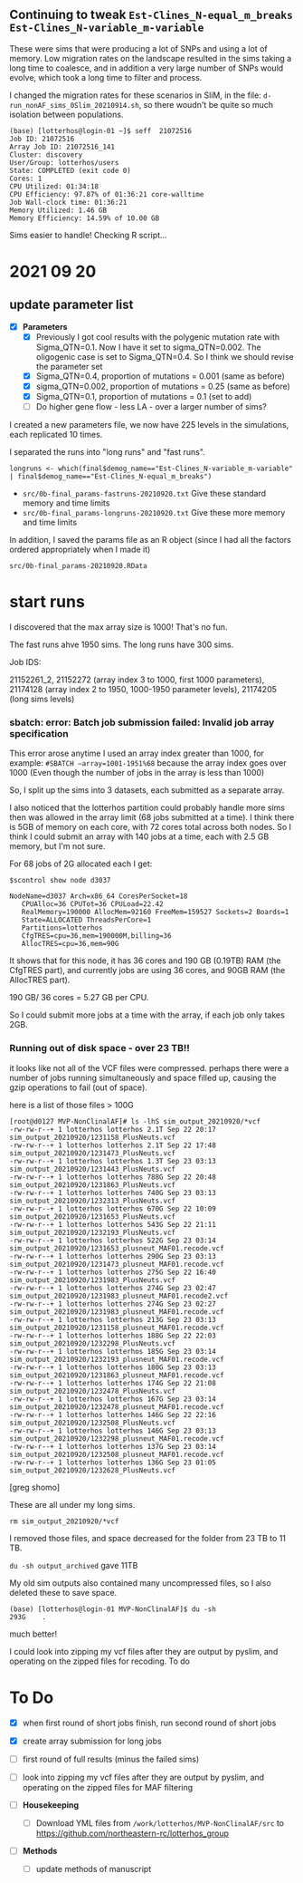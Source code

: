 

## Continuing to tweak `Est-Clines_N-equal_m_breaks` `Est-Clines_N-variable_m-variable`

These were sims that were producing a lot of SNPs and using a lot of memory. 
Low migration rates on the landscape resulted in the sims taking a long time to coalesce, 
and in addition a very large number of SNPs would evolve, which took a long time to filter and process.

I changed the migration rates for these scenarios in SliM, in the file: `d-run_nonAF_sims_0Slim_20210914.sh`, 
so there woudn't be quite so much isolation between populations.

```
(base) [lotterhos@login-01 ~]$ seff  21072516
Job ID: 21072516
Array Job ID: 21072516_141
Cluster: discovery
User/Group: lotterhos/users
State: COMPLETED (exit code 0)
Cores: 1
CPU Utilized: 01:34:18
CPU Efficiency: 97.87% of 01:36:21 core-walltime
Job Wall-clock time: 01:36:21
Memory Utilized: 1.46 GB
Memory Efficiency: 14.59% of 10.00 GB
```

Sims easier to handle! Checking R script...

# 2021 09 20

## update parameter list

- [x] **Parameters**
  - [x]  Previously I got cool results with the polygenic mutation rate with Sigma_QTN=0.1. Now I have it set to sigma_QTN=0.002. The oligogenic case is set to Sigma_QTN=0.4. So I think we should revise the parameter set 
    - [x]  Sigma_QTN=0.4, proportion of mutations = 0.001 (same as before)
    - [x]  sigma_QTN=0.002, proportion of mutations = 0.25 (same as before)
    - [x]  Sigma_QTN=0.1, proportion of mutations = 0.1 (set to add)
  - [ ]  Do higher gene flow - less LA - over a larger number of sims?

I created a new parameters file, we now have 225 levels in the simulations, each replicated 10 times.

I separated the runs into "long runs" and "fast runs".

`longruns <- which(final$demog_name=="Est-Clines_N-variable_m-variable" | final$demog_name=="Est-Clines_N-equal_m_breaks")`

* `src/0b-final_params-fastruns-20210920.txt` Give these standard memory and time limits
* `src/0b-final_params-longruns-20210920.txt` Give these more memory and time limits

In addition, I saved the params file as an R object (since I had all the factors ordered appropriately when I made it)

`src/0b-final_params-20210920.RData`

# start runs

I discovered that the max array size is 1000! That's no fun. 

The fast runs ahve 1950 sims. The long runs have 300 sims.

Job IDS: 

21152261_2, 21152272 (array index 3 to 1000, first 1000 parameters),  21174128 (array index 2 to 1950, 1000-1950 parameter levels), 21174205 (long sims levels)


### sbatch: error: Batch job submission failed: Invalid job array specification

This error arose anytime I used an array index greater than 1000, for example:
`#SBATCH —array=1001-1951%68`  because the array index goes over 1000 (Even though the number of jobs in the array is less than 1000)

So, I split up the sims into 3 datasets, each submitted as a separate array. 

I also noticed that the lotterhos partition could probably handle more sims then was allowed in the array limit (68 jobs submitted at a time). I think there is 5GB of memory on each core, with 72 cores total across both nodes. So I think I could submit an array with 140 jobs at a time, each with 2.5 GB memory, but I'm not sure.

For 68 jobs of 2G allocated each I get:
```
$scontrol show node d3037

NodeName=d3037 Arch=x86_64 CoresPerSocket=18
   CPUAlloc=36 CPUTot=36 CPULoad=22.42
   RealMemory=190000 AllocMem=92160 FreeMem=159527 Sockets=2 Boards=1
   State=ALLOCATED ThreadsPerCore=1
   Partitions=lotterhos
   CfgTRES=cpu=36,mem=190000M,billing=36
   AllocTRES=cpu=36,mem=90G
```

It shows that for this node, it has 36 cores and 190 GB (0.19TB) RAM (the CfgTRES part), and currently jobs are using 36 cores, and 90GB RAM (the AllocTRES part).

190 GB/ 36 cores = 5.27 GB per CPU.

So I could submit more jobs at a time with the array, if each job only takes 2GB.

### Running out of disk space - over 23 TB!!

it looks like not all of the VCF files were compressed. perhaps
there were a number of jobs running simultaneously and space
filled up, causing the gzip operations to fail (out of space).

here is a list of those files > 100G
```
[root@d0127 MVP-NonClinalAF]# ls -lhS sim_output_20210920/*vcf
-rw-rw-r--+ 1 lotterhos lotterhos 2.1T Sep 22 20:17 sim_output_20210920/1231158_PlusNeuts.vcf
-rw-rw-r--+ 1 lotterhos lotterhos 2.1T Sep 22 17:48 sim_output_20210920/1231473_PlusNeuts.vcf
-rw-rw-r--+ 1 lotterhos lotterhos 1.3T Sep 23 03:13 sim_output_20210920/1231443_PlusNeuts.vcf
-rw-rw-r--+ 1 lotterhos lotterhos 788G Sep 22 20:48 sim_output_20210920/1231863_PlusNeuts.vcf
-rw-rw-r--+ 1 lotterhos lotterhos 740G Sep 23 03:13 sim_output_20210920/1232313_PlusNeuts.vcf
-rw-rw-r--+ 1 lotterhos lotterhos 670G Sep 22 10:09 sim_output_20210920/1231653_PlusNeuts.vcf
-rw-rw-r--+ 1 lotterhos lotterhos 543G Sep 22 21:11 sim_output_20210920/1232193_PlusNeuts.vcf
-rw-rw-r--+ 1 lotterhos lotterhos 522G Sep 23 03:14 sim_output_20210920/1231653_plusneut_MAF01.recode.vcf
-rw-rw-r--+ 1 lotterhos lotterhos 290G Sep 23 03:13 sim_output_20210920/1231473_plusneut_MAF01.recode.vcf
-rw-rw-r--+ 1 lotterhos lotterhos 275G Sep 22 16:40 sim_output_20210920/1231983_PlusNeuts.vcf
-rw-rw-r--+ 1 lotterhos lotterhos 274G Sep 23 02:47 sim_output_20210920/1231983_plusneut_MAF01.recode2.vcf
-rw-rw-r--+ 1 lotterhos lotterhos 274G Sep 23 02:27 sim_output_20210920/1231983_plusneut_MAF01.recode.vcf
-rw-rw-r--+ 1 lotterhos lotterhos 213G Sep 23 03:13 sim_output_20210920/1231158_plusneut_MAF01.recode.vcf
-rw-rw-r--+ 1 lotterhos lotterhos 188G Sep 22 22:03 sim_output_20210920/1232298_PlusNeuts.vcf
-rw-rw-r--+ 1 lotterhos lotterhos 185G Sep 23 03:14 sim_output_20210920/1232193_plusneut_MAF01.recode.vcf
-rw-rw-r--+ 1 lotterhos lotterhos 180G Sep 23 03:13 sim_output_20210920/1231863_plusneut_MAF01.recode.vcf
-rw-rw-r--+ 1 lotterhos lotterhos 174G Sep 22 21:08 sim_output_20210920/1232478_PlusNeuts.vcf
-rw-rw-r--+ 1 lotterhos lotterhos 167G Sep 23 03:14 sim_output_20210920/1232478_plusneut_MAF01.recode.vcf
-rw-rw-r--+ 1 lotterhos lotterhos 146G Sep 22 22:16 sim_output_20210920/1232508_PlusNeuts.vcf
-rw-rw-r--+ 1 lotterhos lotterhos 146G Sep 23 03:13 sim_output_20210920/1232298_plusneut_MAF01.recode.vcf
-rw-rw-r--+ 1 lotterhos lotterhos 137G Sep 23 03:14 sim_output_20210920/1232508_plusneut_MAF01.recode.vcf
-rw-rw-r--+ 1 lotterhos lotterhos 136G Sep 23 01:05 sim_output_20210920/1232628_PlusNeuts.vcf
```
[greg shomo]

These are all under my long sims.

`rm sim_output_20210920/*vcf`

I removed those files, and space decreased for the folder from 23 TB to 11 TB.

`du -sh output_archived` gave 11TB

My old sim outputs also contained many uncompressed files, so I also deleted these to save space.

```
(base) [lotterhos@login-01 MVP-NonClinalAF]$ du -sh
293G	.
```

much better!

I could look into zipping my vcf files after they are output by pyslim, and operating on the zipped files for recoding. To do


# To Do 

- [x] when first round of short jobs finish, run second round of short jobs
- [x] create array submission for long jobs

- [ ] first round of full results (minus the failed sims)
- [ ] look into zipping my vcf files after they are output by pyslim, and operating on the zipped files for MAF filtering

- [ ] **Housekeeping**
  - [ ] Download YML files from `/work/lotterhos/MVP-NonClinalAF/src` to  https://github.com/northeastern-rc/lotterhos_group

- [ ] **Methods**
  - [ ] update methods of manuscript

